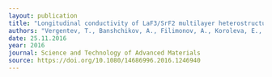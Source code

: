 ```yaml
---
layout: publication
title: "Longitudinal conductivity of LaF3/SrF2 multilayer heterostructures."
authors: "Vergentev, T., Banshchikov, A., Filimonov, A., Koroleva, E., Sokolov, N., & Wurz, M. C."
date: 25.11.2016
year: 2016
journal: Science and Technology of Advanced Materials
source: https://doi.org/10.1080/14686996.2016.1246940
---
```


